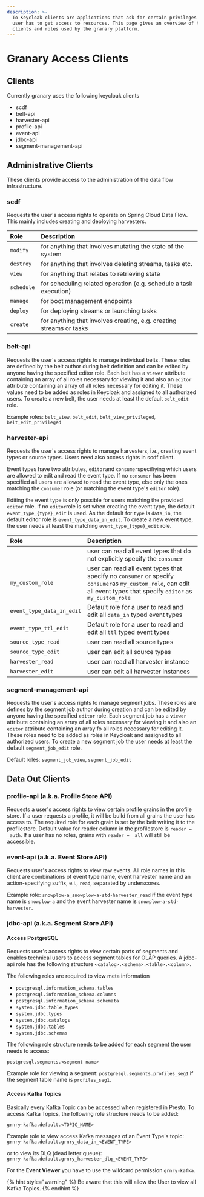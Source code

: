```yaml
---
description: >-
  To Keycloak clients are applications that ask for certain privileges (roles) a
  user has to get access to resources. This page gives an overview of the
  clients and roles used by the granary platform.
---
```


# Granary Access Clients

## Clients

Currently granary uses the following keycloak clients

* scdf
* belt-api
* harvester-api
* profile-api
* event-api
* jdbc-api
* segment-management-api

## Administrative Clients

These clients provide access to the administration of the data flow infrastructure.

### scdf

Requests the user's access rights to operate on Spring Cloud Data Flow. This mainly includes creating and deploying harvesters.

| Role | Description |
| :--- | :--- |
| `modify` | for anything that involves mutating the state of the system |
| `destroy` | for anything that involves deleting streams, tasks etc. |
| `view` | for anything that relates to retrieving state |
| `schedule` | for scheduling related operation \(e.g. schedule a task execution\) |
| `manage` | for boot management endpoints |
| `deploy` | for deploying streams or launching tasks |
| `create` | for anything that involves creating, e.g. creating streams or tasks |

### belt-api

Requests the user's access rights to manage individual belts. These roles are defined by the belt author during belt definition and can be edited by anyone having the specified editor role. Each belt has a `viewer` attribute containing an array of all roles necessary for viewing it and also an `editor` attribute containing an array of all roles necessary for editing it. These values need to be added as roles in Keycloak and assigned to all authorized users. To create a new belt, the user needs at least the default `belt_edit` role.

Example roles: `belt_view`, `belt_edit`, `belt_view_privileged`, `belt_edit_privileged`

### harvester-api

Requests the user's access rights to manage harvesters, i.e., creating event types or source types. Users need also access rights in scdf client.

Event types have two attributes, `editor`and `consumer`specifiying which users are allowed to edit and read the event type. If no `consumer` has been specified all users are allowed to read the event type, else only the ones matching the `consumer` role \(or matching the event type's `editor` role\). 

Editing the event type is only possible for users matching the provided `editor` role. If no `editor`role is set when creating the event type, the default `event_type_{type}_edit` is used. As the default for `type` is `data_in`, the default editor role is `event_type_data_in_edit`. To create a new event type, the user needs at least the matching `event_type_{type}_edit` role.

| Role | Description |
| :--- | :--- |
|  | user can read all event types that do not explicitly specify the `consumer` |
| `my_custom_role` | user can read all event types that specify no `consumer` or specify `consumer`as `my_custom_role`, can edit all event types that specify `editor` as `my_custom_role` |
| `event_type_data_in_edit` | Default role for a user to read and edit all `data_in` typed event types |
| `event_type_ttl_edit` | Default role for a user to read and edit all `ttl` typed event types |
| `source_type_read` | user can read all source types |
| `source_type_edit` | user can edit all source types |
| `harvester_read` | user can read all harvester instance |
| `harvester_edit` | user can edit all harvester instances |

### segment-management-api

Requests the user's access rights to manage segment jobs. These roles are defines by the segment job author during creation and can be edited by anyone having the specified `editor` role. Each segment job has a `viewer` attribute containing an array of all roles necessary for viewing it and also an `editor` attribute containing an array fo all roles necessary for editing it. These roles need to be added as roles in Keycloak and assigned to all authorized users. To create a new segment job the user needs at least the default `segment_job_edit` role.

Default roles: `segment_job_view`, `segment_job_edit`

## Data Out Clients

### profile-api \(a.k.a. Profile Store API\)

Requests a user's access rights to view certain profile grains in the profile store. If a user requests a profile, it will be build from all grains the user has access to. The required role for each grain is set by the belt writing it to the profilestore. Default value for reader column in the profilestore is `reader = _auth`. If a user has no roles, grains with `reader = _all` will still be accessible.

### event-api \(a.k.a. Event Store API\)

Requests user's access rights to view raw events. All role names in this client are combinations of event type name, event harvester name and an action-specifying suffix, e.i., `read`, separated by underscores.

Example role: `snowplow-a_snowplow-a-std-harvester_read` if the event type name is `snowplow-a` and the event harvester name is `snowplow-a-std-harvester`. 

### jdbc-api \(a.k.a. Segment Store API\)

#### Access PostgreSQL

Requests user's access rights to view certain parts of segments and enables technical users to access segment tables for OLAP queries. A jdbc-api role has the following structure  `<catalog>.<schema>.<table>.<column>`.

The following roles are required to view meta information

* `postgresql.information_schema.tables`
* `postgresql.information_schema.columns`
* `postgresql.information_schema.schemata`
* `system.jdbc.table_types`
* `system.jdbc.types`
* `system.jdbc.catalogs`
* `system.jdbc.tables`
* `system.jdbc.schemas`

The following role structure needs to be added for each segment the user needs to access:

`postgresql.segments.<segment name>`

Example role for viewing a segment: `postgresql.segments.profiles_seg1` if the segment table name is `profiles_seg1`.

#### Access Kafka Topics

Basically every Kafka Topic can be accessed when registered in Presto. To access Kafka Topics, the following role structure needs to be added:

`grnry-kafka.default.<TOPIC_NAME>`

Example role to view access Kafka messages of an Event Type's topic:   
`grnry-kafka.default.grnry_data_in_<EVENT_TYPE>`

or to view its DLQ \(dead letter queue\):  
`grnry-kafka.default.grnry_harvester_dlq_<EVENT_TYPE>`

For the **Event Viewer** you have to use the wildcard permission `grnry-kafka`.

{% hint style="warning" %}
Be aware that this will allow the User to view all Kafka Topics.
{% endhint %}


